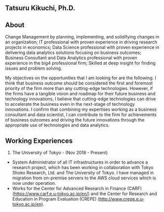 ## Tatsuru Kikuchi, Ph.D.

## About
Change Management by planning, implementing, and solidifying changes in an organization; IT professional with proven experience in driving research projects in economics; Data Science professional with proven experience in delivering data analytics solutions focusing on business outcomes; Business Consultant and Data Analytics professional with proven experience in the big4 professional firm; Skilled at deep insight for finding issues and problem solving.

My objectives on the opportunities that I am looking for are the following. I think that business outcome should be considered the first and foremost priority of the firm more than any cutting-edge technologies. However, if the firms have a tangible vision and roadmap for their future business and technology innovations, I believe that cutting-edge technologies can drive to accelerate the business even in the next-stage of technology innovations. I confirm that combining my expertises working as a business consultant and data scientist, I can contribute to the firm for achievements of business outcomes and driving the future innovations through the appropriate use of technologies and data analytics. 

## Working Experiences
1. The University of Tokyo - (Nov 2018 - Present)
- System Administrator of all IT infrastructures in order to advance a research project, which has been working in collaboration with Tokyo Shoko Research, Ltd. and The University of Tokyo. I have managed in migration from on-premise servers to the AWS cloud services which is now under operation. 
- Works for the Center for Advanced Research in Finance (CARF) (https://www.carf.e.u-tokyo.ac.jp/en/) and the Center for Research and Education in Program Evaluation (CREPE) (http://www.crepe.e.u-tokyo.ac.jp/en).
